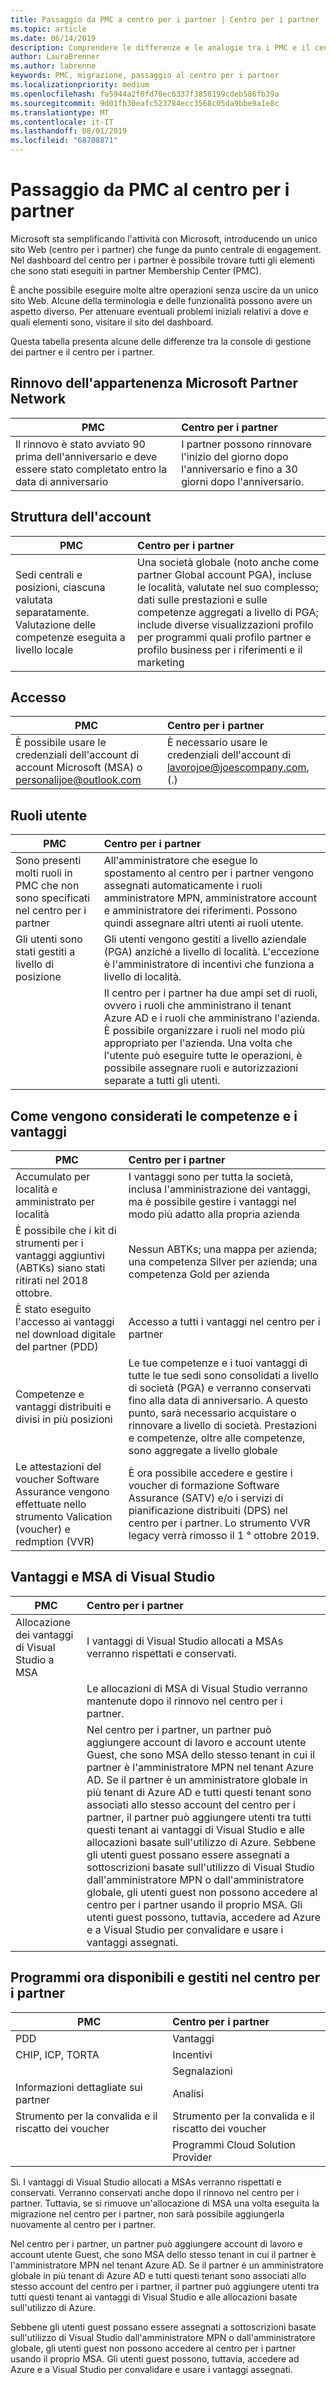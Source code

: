 ```yaml
---
title: Passaggio da PMC a centro per i partner | Centro per i partner
ms.topic: article
ms.date: 06/14/2019
description: Comprendere le differenze e le analogie tra i PMC e il centro per i partner
author: LauraBrenner
ms.author: labrenne
keywords: PMC, migrazione, passaggio al centro per i partner
ms.localizationpriority: medium
ms.openlocfilehash: fa5944a2f0fd70ec6337f3858199cdeb586fb39a
ms.sourcegitcommit: 9d01fb30eafc523784ecc3568c05da9bbe9a1e8c
ms.translationtype: MT
ms.contentlocale: it-IT
ms.lasthandoff: 08/01/2019
ms.locfileid: "68708871"
---
```

# <a name="moving-from-pmc-to-partner-center"></a>Passaggio da PMC al centro per i partner

Microsoft sta semplificando l'attività con Microsoft, introducendo un unico sito Web (centro per i partner) che funge da punto centrale di engagement. Nel dashboard del centro per i partner è possibile trovare tutti gli elementi che sono stati eseguiti in partner Membership Center (PMC). 

È anche possibile eseguire molte altre operazioni senza uscire da un unico sito Web. Alcune della terminologia e delle funzionalità possono avere un aspetto diverso. Per attenuare eventuali problemi iniziali relativi a dove e quali elementi sono, visitare il sito del dashboard.

Questa tabella presenta alcune delle differenze tra la console di gestione dei partner e il centro per i partner.

## <a name="renewing-your-microsoft-partner-network--membership"></a>Rinnovo dell'appartenenza Microsoft Partner Network

|**PMC**   |**Centro per i partner**|
|----------------------|:-----------------------------|
|Il rinnovo è stato avviato 90 prima dell'anniversario e deve essere stato completato entro la data di anniversario| I partner possono rinnovare l'inizio del giorno dopo l'anniversario e fino a 30 giorni dopo l'anniversario.|

## <a name="account-structure"></a>Struttura dell'account

|**PMC**   |**Centro per i partner**|
|----------------------|:-----------------------------|
|Sedi centrali e posizioni, ciascuna valutata separatamente. Valutazione delle competenze eseguita a livello locale|Una società globale (noto anche come partner Global account PGA), incluse le località, valutate nel suo complesso; dati sulle prestazioni e sulle competenze aggregati a livello di PGA; include diverse visualizzazioni profilo per programmi quali profilo partner e profilo business per i riferimenti e il marketing|

## <a name="sign-in"></a>Accesso

|**PMC**   |**Centro per i partner**|
|----------------------|:-----------------------------|
|È possibile usare le credenziali dell'account di account Microsoft (MSA) o personalijoe@outlook.com|È necessario usare le credenziali dell'account di lavorojoe@joescompany.com, (.)|

## <a name="user-roles"></a>Ruoli utente

|**PMC**   |**Centro per i partner**|
|----------------------|:-----------------------------|
|Sono presenti molti ruoli in PMC che non sono specificati nel centro per i partner|All'amministratore che esegue lo spostamento al centro per i partner vengono assegnati automaticamente i ruoli amministratore MPN, amministratore account e amministratore dei riferimenti. Possono quindi assegnare altri utenti ai ruoli utente.|
|Gli utenti sono stati gestiti a livello di posizione|Gli utenti vengono gestiti a livello aziendale (PGA) anziché a livello di località. L'eccezione è l'amministratore di incentivi che funziona a livello di località.|
|   |Il centro per i partner ha due ampi set di ruoli, ovvero i ruoli che amministrano il tenant Azure AD e i ruoli che amministrano l'azienda. È possibile organizzare i ruoli nel modo più appropriato per l'azienda. Una volta che l'utente può eseguire tutte le operazioni, è possibile assegnare ruoli e autorizzazioni separate a tutti gli utenti. 

## <a name="how-competencies-and-benefits-are-accounted-for"></a>Come vengono considerati le competenze e i vantaggi

|**PMC**   |**Centro per i partner**|
|----------------------|:-----------------------------|
|Accumulato per località e amministrato per località|I vantaggi sono per tutta la società, inclusa l'amministrazione dei vantaggi, ma è possibile gestire i vantaggi nel modo più adatto alla propria azienda |
|È possibile che i kit di strumenti per i vantaggi aggiuntivi (ABTKs) siano stati ritirati nel 2018 ottobre.|Nessun ABTKs; una mappa per azienda; una competenza Silver per azienda; una competenza Gold per azienda|
|È stato eseguito l'accesso ai vantaggi nel download digitale del partner (PDD) |Accesso a tutti i vantaggi nel centro per i partner|
|Competenze e vantaggi distribuiti e divisi in più posizioni|Le tue competenze e i tuoi vantaggi di tutte le tue sedi sono consolidati a livello di società (PGA) e verranno conservati fino alla data di anniversario. A questo punto, sarà necessario acquistare o rinnovare a livello di società. Prestazioni e competenze, oltre alle competenze, sono aggregate a livello globale|
|Le attestazioni del voucher Software Assurance vengono effettuate nello strumento Valication (voucher) e redmption (VVR)|È ora possibile accedere e gestire i voucher di formazione Software Assurance (SATV) e/o i servizi di pianificazione distribuiti (DPS) nel centro per i partner.  Lo strumento VVR legacy verrà rimosso il 1 ° ottobre 2019.  |

## <a name="visual-studio-benefits-and-msa"></a>Vantaggi e MSA di Visual Studio

|**PMC**   |**Centro per i partner**   |
|-----------------|:-----------------|
|Allocazione dei vantaggi di Visual Studio a MSA|I vantaggi di Visual Studio allocati a MSAs verranno rispettati e conservati.|
||Le allocazioni di MSA di Visual Studio verranno mantenute dopo il rinnovo nel centro per i partner.|
||Nel centro per i partner, un partner può aggiungere account di lavoro e account utente Guest, che sono MSA dello stesso tenant in cui il partner è l'amministratore MPN nel tenant Azure AD. Se il partner è un amministratore globale in più tenant di Azure AD e tutti questi tenant sono associati allo stesso account del centro per i partner, il partner può aggiungere utenti tra tutti questi tenant ai vantaggi di Visual Studio e alle allocazioni basate sull'utilizzo di Azure. Sebbene gli utenti guest possano essere assegnati a sottoscrizioni basate sull'utilizzo di Visual Studio dall'amministratore MPN o dall'amministratore globale, gli utenti guest non possono accedere al centro per i partner usando il proprio MSA. Gli utenti guest possono, tuttavia, accedere ad Azure e a Visual Studio per convalidare e usare i vantaggi assegnati. |

## <a name="programs-now-located-and-managed-in-partner-center"></a>Programmi ora disponibili e gestiti nel centro per i partner 

|**PMC**   |**Centro per i partner**|
|----------------------|:-----------------------------|
|PDD  |Vantaggi|
|CHIP, ICP, TORTA | Incentivi|
||Segnalazioni|
|Informazioni dettagliate sui partner| Analisi|
|Strumento per la convalida e il riscatto dei voucher| Strumento per la convalida e il riscatto dei voucher|
|           |Programmi Cloud Solution Provider|

Sì. I vantaggi di Visual Studio allocati a MSAs verranno rispettati e conservati. Verranno conservati anche dopo il rinnovo nel centro per i partner. Tuttavia, se si rimuove un'allocazione di MSA una volta eseguita la migrazione nel centro per i partner, non sarà possibile aggiungerla nuovamente al centro per i partner.

Nel centro per i partner, un partner può aggiungere account di lavoro e account utente Guest, che sono MSA dello stesso tenant in cui il partner è l'amministratore MPN nel tenant Azure AD. Se il partner è un amministratore globale in più tenant di Azure AD e tutti questi tenant sono associati allo stesso account del centro per i partner, il partner può aggiungere utenti tra tutti questi tenant ai vantaggi di Visual Studio e alle allocazioni basate sull'utilizzo di Azure.

Sebbene gli utenti guest possano essere assegnati a sottoscrizioni basate sull'utilizzo di Visual Studio dall'amministratore MPN o dall'amministratore globale, gli utenti guest non possono accedere al centro per i partner usando il proprio MSA. Gli utenti guest possono, tuttavia, accedere ad Azure e a Visual Studio per convalidare e usare i vantaggi assegnati.
